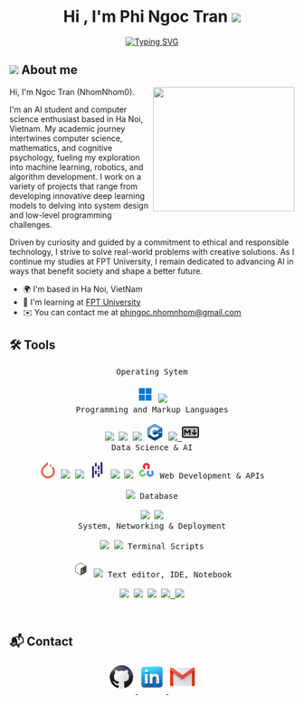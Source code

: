 <h1 align="center">Hi , I'm Phi Ngoc Tran <img src="https://media.giphy.com/media/hvRJCLFzcasrR4ia7z/giphy.gif" width="35"></h1>
<p align="center">
<a href="https://git.io/typing-svg"><img src="https://readme-typing-svg.herokuapp.com?font=Roboto+Mono&duration=6000&pause=1000&color=40A2E3&center=true&vCenter=true&random=false&width=500&height=50&lines=Computer+Science+Major+💻;Artificial+Intelligence+Specialization+🤖;Always+learning+new+things+🧠" alt="Typing SVG" /></a>
</p>

## <picture><img src = "https://github.com/7oSkaaa/7oSkaaa/blob/main/Images/about_me.gif?raw=true" width = 40px></picture> About me

<picture> <img align="right" src="https://github.com/7oSkaaa/7oSkaaa/blob/main/Images/Right_Side.gif?raw=true" width = 250px height = 220px></picture>

Hi, I'm Ngoc Tran (NhomNhom0).

I'm an AI student and computer science enthusiast based in Ha Noi, Vietnam. My academic journey intertwines computer science, mathematics, and cognitive psychology, fueling my exploration into machine learning, robotics, and algorithm development. I work on a variety of projects that range from developing innovative deep learning models to delving into system design and low-level programming challenges.

Driven by curiosity and guided by a commitment to ethical and responsible technology, I strive to solve real-world problems with creative solutions. As I continue my studies at FPT University, I remain dedicated to advancing AI in ways that benefit society and shape a better future.

* 🌍  I'm based in Ha Noi, VietNam
* 🏫  I'm learning at [FPT University](https://daihoc.fpt.edu.vn/)
* ✉️  You can contact me at [phingoc.nhomnhom@gmail.com](mailto:phingoc.nhomnhom@gmail.com)

## 🛠️ Tools

<p align=center>
 <kbd>
      <kbd align=center>Operating Sytem</kbd>
      <br>
      <br>
        <a href="https://www.microsoft.com/en-us/windows" target="_blank"><img width="30px" src="./assets/icons8-windows-11.svg" /></a>
        <a href="https://pop.system76.com/" target="_blank"><img width="30px" src="https://upload.wikimedia.org/wikipedia/commons/4/46/Pop%21_OS_Icon.svg" /></a>
    </kbd>
      <br>
    <kbd>
      <kbd>Programming and Markup Languages</kbd>
      <br>
      <br>
        <a href="https://julialang.org" target="_blank"><img width="30px" src="https://cdn.jsdelivr.net/gh/devicons/devicon/icons/julia/julia-original.svg" /></a>
        <a href="https://www.python.org/" target="_blank"><img width="30px" src="https://cdn.jsdelivr.net/gh/devicons/devicon/icons/python/python-original.svg" /></a>
        <a href="https://www.r-project.org/" target="_blank"><img width="30px" src="https://cdn.jsdelivr.net/gh/devicons/devicon/icons/r/r-original.svg" /></a>
        <a href="https://isocpp.org/" target="_blank"><img width="30px" src="https://raw.githubusercontent.com/devicons/devicon/6910f0503efdd315c8f9b858234310c06e04d9c0/icons/cplusplus/cplusplus-original.svg" /></a>
        <a href="https://html.com/html5/" target="_blank"><img width="30px" src="https://cdn.jsdelivr.net/gh/devicons/devicon/icons/html5/html5-original.svg" /> </a>
        <a href="https://www.markdownguide.org/" target="_blank"><img width="30px" src="./assets/markdown.png" /></a>
    </kbd>
      <br>
    <kbd>
      <kbd>Data Science & AI</kbd>
      <br>
      <br>
      <a href="https://pytorch.org/" target="_blank"><img width="30px" src="https://raw.githubusercontent.com/devicons/devicon/6910f0503efdd315c8f9b858234310c06e04d9c0/icons/pytorch/pytorch-original.svg" /></a>
      <a href='https://www.tensorflow.org/' target="_blank"><img width="30px" src="https://cdn.jsdelivr.net/gh/devicons/devicon/icons/tensorflow/tensorflow-original.svg" /></a>
      <a href="https://numpy.org/" target="_blank"><img width="30px" src="https://cdn.jsdelivr.net/gh/devicons/devicon/icons/numpy/numpy-original.svg" /></a>
      <a href="https://pandas.pydata.org/" target="_blank"><img width="30px" src="./assets/pandas.svg" /></a>
      <a href="https://matplotlib.org/" target="_blank"><img width="30px" src="https://upload.wikimedia.org/wikipedia/commons/8/84/Matplotlib_icon.svg" /></a>
      <a href="https://scikit-learn.org/stable/" target="_blank"><img width="30px" src="https://logos-download.com/wp-content/uploads/2021/01/Scikit_Learn_Logo.png" /></a>
      <a href="https://opencv.org/" target="_blank"><img width="30px" src="./assets/opencv.svg" /></a>
    </kbd>
    <kbd>
      <kbd>Web Development & APIs</kbd>
      <br>
      <br>
      <a href="https://fastapi.tiangolo.com/" target="_blank"><img width="30px" src="https://cdn.jsdelivr.net/gh/devicons/devicon/icons/fastapi/fastapi-original.svg" /></a>
    </kbd>
    <kbd>
      <kbd>Database</kbd>
      <br>
      <br>
      <a href="https://www.mysql.com/" target="_blank"><img width="30px" src="https://www.mysql.com/common/logos/logo-mysql-170x115.png" /></a>
      <a href="https://www.microsoft.com/en-us/sql-server/sql-server-downloads" target="_blank"><img width="30px" src="https://cdn.jsdelivr.net/gh/devicons/devicon/icons/microsoftsqlserver/microsoftsqlserver-plain-wordmark.svg" /></a>
    </kbd>
      <br>
    <kbd>
      <kbd>System, Networking & Deployment</kbd>
      <br>
      <br>
      <a href="https://git-scm.com/" target="_blank"><img width="30px" src="https://cdn.jsdelivr.net/gh/devicons/devicon/icons/git/git-plain.svg" /></a>
      <a href="https://www.docker.com/" target="_blank"><img width="30px" src="https://cdn.jsdelivr.net/gh/devicons/devicon/icons/docker/docker-plain.svg" /></a>
    </kbd>
    <kbd>
      <kbd>Terminal Scripts</kbd>
      <br>
      <br>
        <a href="https://www.gnu.org/software/bash/" target="_blank"><img width="30px" src="./assets/bash.svg" /></a>
        <a href="https://learn.microsoft.com/en-us/powershell/" target="_blank"><img width="30px" src="https://upload.wikimedia.org/wikipedia/commons/a/af/PowerShell_Core_6.0_icon.png" /></a>
    </kbd>
    <kbd>
      <kbd>Text editor, IDE, Notebook</kbd>
      <br>
      <br>
      <a href="https://www.vim.org/" target="_blank"><img width="30px" src="https://cdn.jsdelivr.net/gh/devicons/devicon/icons/vim/vim-original.svg" /></a>
      <a href="https://plutojl.org/" target="_blank"><img width="30px" src="https://juliacomputing.gallerycdn.vsassets.io/extensions/juliacomputing/pluto-vscode/0.1.2/1649235051665/Microsoft.VisualStudio.Services.Icons.Default" /></a>
      <a href="https://jupyter.org/" target="_blank"><img width="30px" src="https://cdn.jsdelivr.net/gh/devicons/devicon/icons/jupyter/jupyter-original-wordmark.svg" /></a>
      <a href="https://code.visualstudio.com/" target="_blank"><img width="30px" src="https://cdn.jsdelivr.net/gh/devicons/devicon/icons/vscode/vscode-original.svg" />
      <a href="https://www.jetbrains.com/pycharm/" target="_blank"><img width="30px" src="https://upload.wikimedia.org/wikipedia/commons/1/1d/PyCharm_Icon.svg" /></a>
      </kbd>
</p>

<br/>

<!-- ## 📈 Github Profile Stats

<p align="center">
    <a href="https://github.com/NhomNhom0">
        <img height="180em" src="https://streak-stats.demolab.com?user=NhomNhom0&theme=blueberry&mode=weekly" alt="GitHub Streak" />
        <img height="180em" src="https://github-readme-stats.vercel.app/api?username=NhomNhom0&show_icons=true&rank_icon=github&hide_border=true&theme=blueberry&include_all_commits=true&&count_private=true"/>
        <img height="180em" src="https://github-readme-stats.vercel.app/api/top-langs/?username=NhomNhom0&hide_border=false&layout=donut&theme=blueberry"/>
    </a>
</p> -->




## 📬 Contact

<p align=center>
    <a href="https://github.com/NhomNhom0" target="_blank">
        <img width="50px" src="./assets/github.png" alt=github style="margin-bottom: 5px;" />
    </a>
    <a href="https://www.linkedin.com/in/phingoc/" target="_blank">
        <img width="50px" src="./assets/linkedin.png" alt=linkedin style="margin-bottom: 5px;" />
    <a href="mailto:phingoc.nhomnhom@gmail.com" target="_blank">
        <img width="50px" src="./assets/gmail.png" alt=gmail style="margin-bottom: 5px;" />
    </a>
</p>
